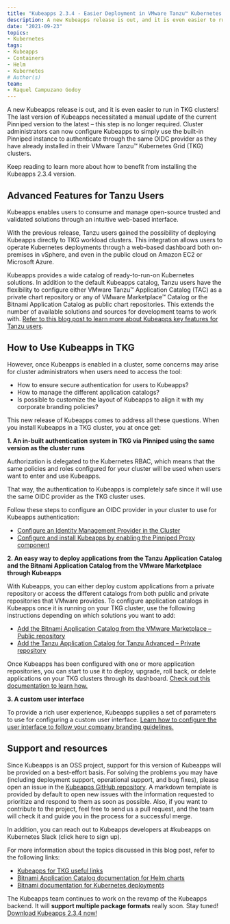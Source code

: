 ```yaml
---
title: "Kubeapps 2.3.4 - Easier Deployment in VMware Tanzu™ Kubernetes Grid Clusters"
description: A new Kubeapps release is out, and it is even easier to run in TKG clusters! The last version of Kubeapps necessitated a manual update of the current Pinniped version to the latest – this step is no longer required. Keep reading to learn more.
date: "2021-09-23"
topics:
- Kubernetes
tags:
- Kubeapps
- Containers
- Helm
- Kubernetes
# Author(s)
team:
- Raquel Campuzano Godoy
---
```


A new Kubeapps release is out, and it is even easier to run in TKG clusters! The last version of Kubeapps necessitated a manual update of the current Pinniped version to the latest – this step is no longer required. Cluster administrators can now configure Kubeapps to simply use the built-in Pinniped instance to authenticate through the same OIDC provider as they have already installed in their VMware Tanzu™ Kubernetes Grid (TKG) clusters. 

Keep reading to learn more about how to benefit from installing the Kubeapps 2.3.4 version.  

## Advanced Features for Tanzu Users 

Kubeapps enables users to consume and manage open-source trusted and validated solutions through an intuitive web-based interface. 

With the previous release, Tanzu users gained the possibility of deploying Kubeapps directly to TKG workload clusters. This integration allows users to operate Kubernetes deployments through a web-based dashboard both on-premises in vSphere, and even in the public cloud on Amazon EC2 or Microsoft Azure. 

Kubeapps provides a wide catalog of ready-to-run-on Kubernetes solutions. In addition to the default Kubeapps catalog, Tanzu users have the flexibility to configure either VMware Tanzu™ Application Catalog (TAC) as a private chart repository or any of VMware Marketplace™ Catalog or the Bitnami Application Catalog as public chart repositories. This extends the number of available solutions and sources for development teams to work with. [Refer to this blog post to learn more about Kubeapps key features for Tanzu users](https://blog.bitnami.com/2021/06/kubeapps-meets-tanzu-kubernetes-grid.html).  

## How to Use Kubeapps in TKG 

However, once Kubeapps is enabled in a cluster, some concerns may arise for cluster administrators when users need to access the tool:  

* How to ensure secure authentication for users to Kubeapps? 
* How to manage the different application catalogs? 
* Is possible to customize the layout of Kubeapps to align it with my corporate branding policies? 

This new release of Kubeapps comes to address all these questions. When you install Kubeapps in a TKG cluster, you at once get:  

**1. An in-built authentication system in TKG via Pinniped using the same version as the cluster runs**

Authorization is delegated to the Kubernetes RBAC, which means that the same policies and roles configured for your cluster will be used when users want to enter and use Kubeapps.  

That way, the authentication to Kubeapps is completely safe since it will use the same OIDC provider as the TKG cluster uses.  

Follow these steps to configure an OIDC provider in your cluster to use for Kubeapps authentication: 

* [Configure an Identity Management Provider in the Cluster](https://github.com/kubeapps/kubeapps/blob/master/docs/step-by-step/kubeapps-on-tkg/step-1.md#step-1-configure-an-identity-management-provider-in-the-cluster) 
* [Configure and install Kubeapps by enabling the Pinniped Proxy component](https://github.com/kubeapps/kubeapps/blob/master/docs/step-by-step/kubeapps-on-tkg/step-2.md) 

**2. An easy way to deploy applications from the Tanzu Application Catalog and the Bitnami Application Catalog from the VMware Marketplace through Kubeapps**

With Kubeapps, you can either deploy custom applications from a private repository or access the different catalogs from both public and private repositories that VMware provides. To configure application catalogs in Kubeapps once it is running on your TKG cluster, use the following instructions depending on which solutions you want to add:   

* [Add the Bitnami Application Catalog from the VMware Marketplace – Public repository](https://github.com/kubeapps/kubeapps/blob/master/docs/step-by-step/kubeapps-on-tkg/step-3.md#step-3-add-application-repositories-to-kubeapps) 
* [Add the Tanzu Application Catalog for Tanzu Advanced – Private repository](https://github.com/kubeapps/kubeapps/blob/master/docs/step-by-step/kubeapps-on-tkg/step-3.md#add-the-vmware-tanzu-application-catalog-for-tanzu-advanced)

Once Kubeapps has been configured with one or more application repositories, you can start to use it to deploy, upgrade, roll back, or delete applications on your TKG clusters through its dashboard. [Check out this documentation to learn how.](https://github.com/kubeapps/kubeapps/blob/master/docs/step-by-step/kubeapps-on-tkg/step-4.md#step-4-deploy-and-manage-applications-with-kubeapps) 

**3. A custom user interface**

To provide a rich user experience, Kubeapps supplies a set of parameters to use for configuring a custom user interface. [Learn how to configure the user interface to follow your company branding guidelines.](https://github.com/kubeapps/kubeapps/blob/master/docs/step-by-step/kubeapps-on-tkg/step-4.md#step-4-deploy-and-manage-applications-with-kubeapps)  

## Support and resources 

Since Kubeapps is an OSS project, support for this version of Kubeapps will be provided on a best-effort basis. For solving the problems you may have (including deployment support, operational support, and bug fixes), please open an issue in the [Kubeapps GitHub repository](https://github.com/kubeapps/kubeapps/issues). A markdown template is provided by default to open new issues with the information requested to prioritize and respond to them as soon as possible. Also, if you want to contribute to the project, feel free to send us a pull request, and the team will check it and guide you in the process for a successful merge. 

In addition, you can reach out to Kubeapps developers at #kubeapps on Kubernetes Slack (click here to sign up). 

For more information about the topics discussed in this blog post, refer to the following links: 

* [Kubeapps for TKG useful links](https://github.com/kubeapps/kubeapps/blob/master/docs/step-by-step/kubeapps-on-tkg/step-4.md#step-4-deploy-and-manage-applications-with-kubeapps) 
* [Bitnami Application Catalog documentation for Helm charts](https://docs.bitnami.com/kubernetes/apps/) 
* [Bitnami documentation for Kubernetes deployments](https://docs.bitnami.com/tutorials/) 

The Kubeapps team continues to work on the revamp of the Kubeapps backend. It will **support multiple package formats** really soon. Stay tuned! [Download Kubeapps 2.3.4 now!](https://github.com/kubeapps/kubeapps/releases/tag/v2.3.4)
